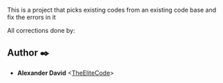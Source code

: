 This is a project that picks existing codes from an existing code base and fix the errors in it

All corrections done by:

## Author :black_nib:

- **Alexander David** <[TheEliteCode](https://github.com/TheEliteCode)>

